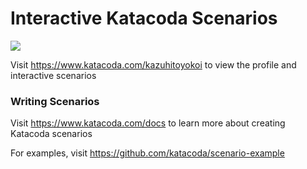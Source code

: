 # Interactive Katacoda Scenarios

[![](http://shields.katacoda.com/katacoda/kazuhitoyokoi/count.svg)](https://www.katacoda.com/kazuhitoyokoi "Get your profile on Katacoda.com")

Visit https://www.katacoda.com/kazuhitoyokoi to view the profile and interactive scenarios

### Writing Scenarios
Visit https://www.katacoda.com/docs to learn more about creating Katacoda scenarios

For examples, visit https://github.com/katacoda/scenario-example
